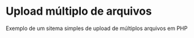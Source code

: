 # Upload múltiplo de arquivos
<p>
  Exemplo de um sitema simples de upload de múltiplos arquivos em PHP
</p>
